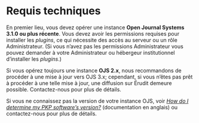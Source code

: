# Requis techniques

En premier lieu, vous devez opérer une instance **Open Journal Systems 3.1.0 ou plus récente**. Vous devez avoir les permissions requises pour installer les *plugins*, ce qui nécessite des accès au serveur ou un rôle Administrateur. (Si vous n’avez pas les permissions Administrateur vous pouvez demander à votre Administrateur ou hébergeur institutionnel d’installer les *plugins*.)

Si vous opérez toujours une instance **OJS 2.x**, nous recommandons de procéder à une mise à jour vers OJS 3.x; cependant, si vous n’êtes pas prêt à procéder à une telle mise à jour, une diffusion sur Érudit demeure possible. Contactez-nous pour plus de détails.

Si vous ne connaissez pas la version de votre instance OJS, voir [*How do I determine my PKP software’s version?*](https://forum.pkp.sfu.ca/t/how-do-i-determine-my-pkp-softwares-version/28534/2) (documentation en anglais) ou contactez-nous pour plus de détails.
